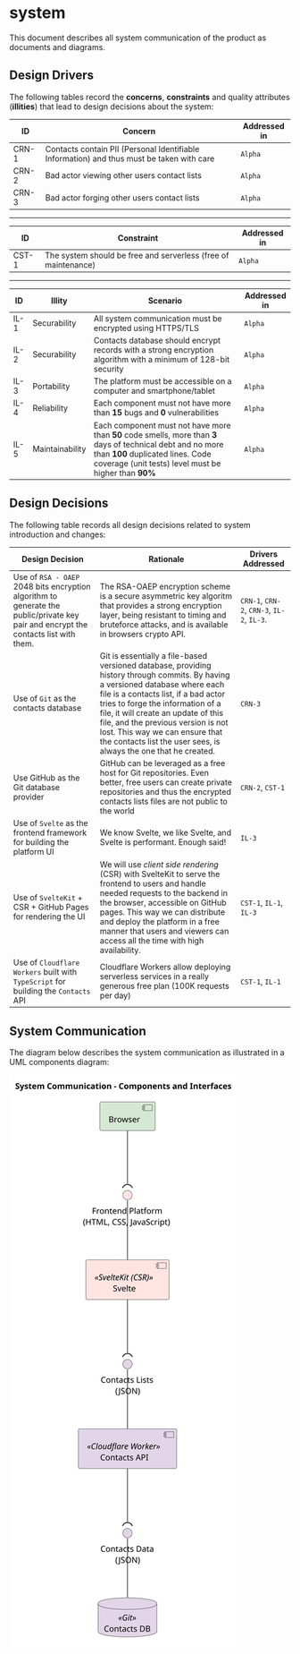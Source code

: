 # system

This document describes all system communication of the product as documents and diagrams.

## Design Drivers

The following tables record the **concerns**, **constraints** and quality attributes (**illities**) that lead to design decisions about the system:

|ID|Concern|Addressed in|
|--|-------|-----------|
|CRN-1|Contacts contain PII (Personal Identifiable Information) and thus must be taken with care|`Alpha`|
|CRN-2|Bad actor viewing other users contact lists|`Alpha`|
|CRN-3|Bad actor forging other users contact lists|`Alpha`|

---

|ID|Constraint|Addressed in|
|--|----------|-----------|
|CST-1|The system should be free and serverless (free of maintenance)|`Alpha`|

---

|ID|Illity|Scenario|Addressed in|
|--|------|--------|-----------|
|IL-1|Securability|All system communication must be encrypted using HTTPS/TLS|`Alpha`|
|IL-2|Securability|Contacts database should encrypt records with a strong encryption algorithm with a minimum of 128-bit security|`Alpha`|
|IL-3|Portability|The platform must be accessible on a computer and smartphone/tablet|`Alpha`|
|IL-4|Reliability|Each component must not have more than **15** bugs and **0** vulnerabilities|`Alpha`|
|IL-5|Maintainability|Each component must not have more than **50** code smells, more than **3** days of technical debt and no more than **100** duplicated lines. Code coverage (unit tests) level must be higher than **90%**|`Alpha`|

## Design Decisions

The following table records all design decisions related to system introduction and changes:

|Design Decision|Rationale|Drivers Addressed|
|---------------|---------|-----------------|
|Use of `RSA - OAEP` 2048 bits encryption algorithm to generate the public/private key pair and encrypt the contacts list with them.|The RSA-OAEP encryption scheme is a secure asymmetric key algoritm that provides a strong encryption layer, being resistant to timing and bruteforce attacks, and is available in browsers crypto API.|`CRN-1`, `CRN-2`, `CRN-3`, `IL-2`, `IL-3`.|
|Use of `Git` as the contacts database|Git is essentially a file-based versioned database, providing history through commits. By having a versioned database where each file is a contacts list, if a bad actor tries to forge the information of a file, it will create an update of this file, and the previous version is not lost. This way we can ensure that the contacts list the user sees, is always the one that he created.|`CRN-3`|
|Use GitHub as the Git database provider|GitHub can be leveraged as a free host for Git repositories. Even better, free users can create private repositories and thus the encrypted contacts lists files are not public to the world|`CRN-2`, `CST-1`|
|Use of `Svelte` as the frontend framework for building the platform UI|We know Svelte, we like Svelte, and Svelte is performant. Enough said!|`IL-3`|
|Use of `SvelteKit` + CSR + GitHub Pages for rendering the UI|We will use *client side rendering* (CSR) with SvelteKit to serve the frontend to users and handle needed requests to the backend in the browser, accessible on GitHub pages. This way we can distribute and deploy the platform in a free manner that users and viewers can access all the time with high availability.|`CST-1`, `IL-1`, `IL-3`|
|Use of `Cloudflare Workers` built with `TypeScript` for building the `Contacts` API|Cloudflare Workers allow deploying serverless services in a really generous free plan (100K requests per day)|`CST-1`, `IL-1`|

## System Communication

The diagram below describes the system communication as illustrated in a UML components diagram:

![system communication described in a components diagram](src/system/system-communication.svg)